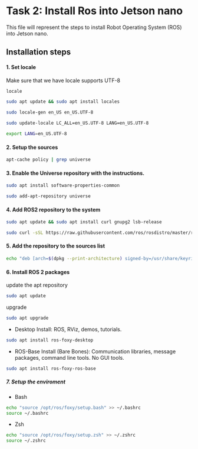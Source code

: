 
# Task 2: Install Ros into Jetson nano

This file will represent the steps to install Robot Operating System (ROS) into Jetson nano.



 
## Installation steps

#### 1. Set locale
Make sure that we have locale supports UTF-8

```bash
locale  
```

```bash
sudo apt update && sudo apt install locales 
```

```bash
sudo locale-gen en_US en_US.UTF-8  
```

```bash
sudo update-locale LC_ALL=en_US.UTF-8 LANG=en_US.UTF-8  
```

```bash
export LANG=en_US.UTF-8  
```


#### 2. Setup the sources
```bash
apt-cache policy | grep universe
```

#### 3. Enable the Universe repository with the instructions.
```bash 
sudo apt install software-properties-common
```

```bash 
sudo add-apt-repository universe
```

#### 4. Add ROS2 repository to the system
```bash 
sudo apt update && sudo apt install curl gnupg2 lsb-release
```
```bash
sudo curl -sSL https://raw.githubusercontent.com/ros/rosdistro/master/ros.key  -o /usr/share/keyrings/ros-archive-keyring.gpg
```


#### 5. Add the repository to the sources list
```bash
echo "deb [arch=$(dpkg --print-architecture) signed-by=/usr/share/keyrings/ros-archive-keyring.gpg] http://packages.ros.org/ros2/ubuntu $(source /etc/os-release && echo $UBUNTU_CODENAME) main" | sudo tee /etc/apt/sources.list.d/ros2.list > /dev/null
```

#### 6. Install ROS 2 packages
update the apt repository
```bash
sudo apt update
```
upgrade 
```bash
sudo apt upgrade
```
- Desktop Install: ROS, RViz, demos, tutorials.
```bash
sudo apt install ros-foxy-desktop
```
- ROS-Base Install (Bare Bones): Communication libraries, message packages, command line tools. No GUI tools.
```bash
sudo apt install ros-foxy-ros-base
```
##### 7. Setup the enviroment
- Bash 
```bash
echo "source /opt/ros/foxy/setup.bash" >> ~/.bashrc
source ~/.bashrc
```
- Zsh
```bash
echo "source /opt/ros/foxy/setup.zsh" >> ~/.zshrc
source ~/.zshrc
```


